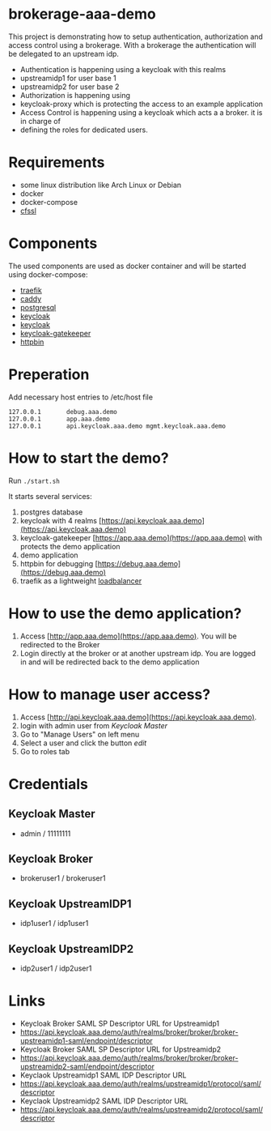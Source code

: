 # brokerage-aaa-demo

This project is demonstrating how to setup authentication, authorization and access control using a brokerage. With a brokerage the authentication will be delegated to an upstream idp.
* Authentication is happening using a keycloak with this realms
 * upstreamidp1 for user base 1
 * upstreamidp2 for user base 2
* Authorization is happening using
 * keycloak-proxy which is protecting the access to an example application
* Access Control is happening using a keycloak which acts a a broker. it is in charge of
 * defining the roles for dedicated users.


# Requirements
* some linux distribution like Arch Linux or Debian
* docker
* docker-compose
* [cfssl](https://github.com/cloudflare/cfssl)


# Components

The used components are used as docker container and will be started using docker-compose:

* [traefik](https://traefik.io)
* [caddy](https://caddyserver.com)
* [postgresql](https://postgresql.org)
* [keycloak](https://keycloak.org)
* [keycloak](https://keycloak.org)
* [keycloak-gatekeeper](https://github.com/keycloak/keycloak-gatekeeper)
* [httpbin](https://httpbin.org)


# Preperation

Add necessary host entries to /etc/host file
```
127.0.0.1       debug.aaa.demo
127.0.0.1       app.aaa.demo
127.0.0.1       api.keycloak.aaa.demo mgmt.keycloak.aaa.demo
```

# How to start the demo?

Run `./start.sh`

It starts several services:
1. postgres database
2. keycloak with 4 realms [https://api.keycloak.aaa.demo](https://api.keycloak.aaa.demo)
3. keycloak-gatekeeper [https://app.aaa.demo](https://app.aaa.demo) with protects the demo application
4. demo application
5. httpbin for debugging [https://debug.aaa.demo](https://debug.aaa.demo)
6. traefik as a lightweight [loadbalancer](http://localhost:3000)

# How to use the demo application?

1. Access [http://app.aaa.demo](https://app.aaa.demo). You will be redirected to the Broker
2. Login directly at the broker or at another upstream idp. You are logged in and will be redirected back to the demo application


# How to manage user access?
1. Access [http://api.keycloak.aaa.demo](https://api.keycloak.aaa.demo). 
2. login with admin user from *Keycloak Master*
3. Go to "Manage Users" on left menu
4. Select a user and click the button *edit*
5. Go to roles tab


# Credentials

## Keycloak Master
* admin / 11111111

## Keycloak Broker
* brokeruser1 / brokeruser1

## Keycloak UpstreamIDP1
* idp1user1 / idp1user1

## Keycloak UpstreamIDP2
* idp2user1 / idp2user1


# Links

* Keycloak Broker SAML SP Descriptor URL for Upstreamidp1
 * https://api.keycloak.aaa.demo/auth/realms/broker/broker/broker-upstreamidp1-saml/endpoint/descriptor
* Keycloak Broker SAML SP Descriptor URL for Upstreamidp2
 * https://api.keycloak.aaa.demo/auth/realms/broker/broker/broker-upstreamidp2-saml/endpoint/descriptor
* Keyclaok Upstreamidp1 SAML IDP Descriptor URL
 * https://api.keycloak.aaa.demo/auth/realms/upstreamidp1/protocol/saml/descriptor
* Keyclaok Upstreamidp2 SAML IDP Descriptor URL
 * https://api.keycloak.aaa.demo/auth/realms/upstreamidp2/protocol/saml/descriptor
